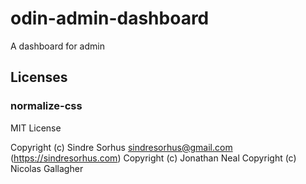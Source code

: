 # odin-admin-dashboard
A dashboard for admin

## Licenses

### normalize-css

MIT License

Copyright (c) Sindre Sorhus <sindresorhus@gmail.com> (https://sindresorhus.com)
Copyright (c) Jonathan Neal
Copyright (c) Nicolas Gallagher